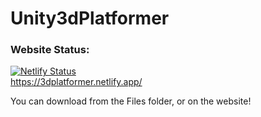 # Unity3dPlatformer

### Website Status:
[![Netlify Status](https://api.netlify.com/api/v1/badges/0edbb1e2-0484-488b-8d80-1951bfcef15f/deploy-status)](https://app.netlify.com/sites/3dplatformer/deploys)  
https://3dplatformer.netlify.app/
  
  
    
You can download from the Files folder, or on the website!
